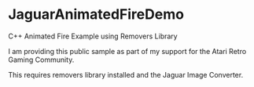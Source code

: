 # JaguarAnimatedFireDemo
C++ Animated Fire Example using Removers Library

I am providing this public sample as part of my support for the Atari Retro Gaming Community.

This requires removers library installed and the Jaguar Image Converter.
